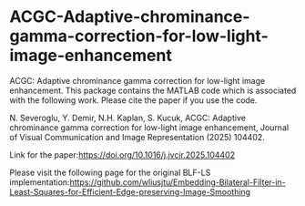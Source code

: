 # ACGC-Adaptive-chrominance-gamma-correction-for-low-light-image-enhancement

ACGC: Adaptive chrominance gamma correction for low-light image enhancement. This package contains the MATLAB code which is associated with the following work. Please cite the paper if you use the code.

N. Severoglu, Y. Demir, N.H. Kaplan, S. Kucuk, ACGC: Adaptive chrominance gamma correction for low-light image enhancement, Journal of Visual Communication and Image Representation (2025) 104402.

Link for the paper:https://doi.org/10.1016/j.jvcir.2025.104402

Please visit the following page for the original BLF-LS implementation:https://github.com/wliusjtu/Embedding-Bilateral-Filter-in-Least-Squares-for-Efficient-Edge-preserving-Image-Smoothing 
 
